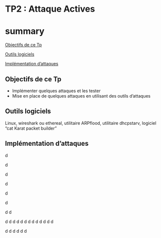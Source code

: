 # TP2 : Attaque Actives
# summary
[Objectifs de ce Tp](#objectifs-de-ce-tp)

[Outils logiciels](#outils-logiciels)

[Implémentation d’attaques](#implémentation-dattaques)


## Objectifs de ce Tp

- Implémenter quelques attaques et les tester
- Mise en place de quelques attaques en utilisant des outils d’attaques

## Outils logiciels

Linux, wireshark ou ethereal, utilitaire ARPflood, utilitaire dhcpstarv, logiciel “cat Karat packet
builder”

## Implémentation d’attaques


d




d





d



d

d


d

d
d

d
d
d
d
d
d
d
d
d
d
d
d
d

d
d
d
d
d
d


